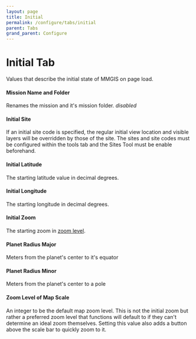 ```yaml
---
layout: page
title: Initial
permalink: /configure/tabs/initial
parent: Tabs
grand_parent: Configure
---
```


# Initial Tab

Values that describe the initial state of MMGIS on page load.

#### Mission Name and Folder

Renames the mission and it's mission folder.
_disabled_

#### Initial Site

If an initial site code is specified, the regular initial view location and visible layers will be overridden by those of the site. The sites and site codes must be configured within the tools tab and the Sites Tool must be enable beforehand.

#### Initial Latitude

The starting latitude value in decimal degrees.

#### Initial Longitude

The starting longitude in decimal degrees.

#### Initial Zoom

The starting zoom in [zoom level](https://wiki.openstreetmap.org/wiki/Zoom_levels).

#### Planet Radius Major

Meters from the planet's center to it's equator

#### Planet Radius Minor

Meters from the planet's center to a pole

#### Zoom Level of Map Scale

An integer to be the default map zoom level. This is not the initial zoom but rather a preferred zoom level that functions will default to if they can't determine an ideal zoom themselves. Setting this value also adds a button above the scale bar to quickly zoom to it.
